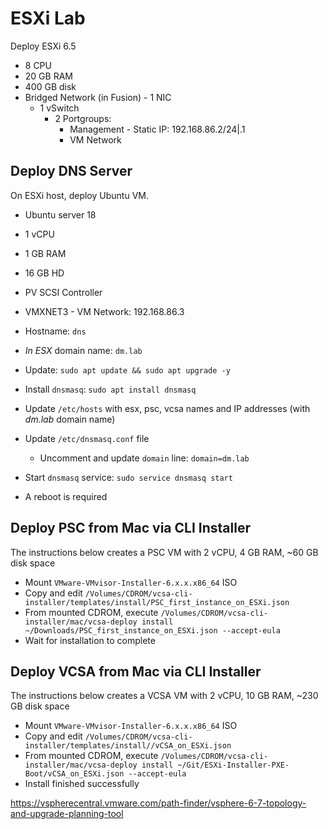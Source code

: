 # ESXi Lab

Deploy ESXi 6.5

* 8 CPU
* 20 GB RAM
* 400 GB disk
* Bridged Network (in Fusion) - 1 NIC
  * 1 vSwitch
    * 2 Portgroups:
      * Management - Static IP: 192.168.86.2/24|.1
      * VM Network

## Deploy DNS Server

On ESXi host, deploy Ubuntu VM.

* Ubuntu server 18
* 1 vCPU
* 1 GB RAM
* 16 GB HD
* PV SCSI Controller
* VMXNET3 - VM Network: 192.168.86.3
* Hostname: `dns`
* _In ESX_ domain name: `dm.lab`
* Update: `sudo apt update && sudo apt upgrade -y`
* Install `dnsmasq`: `sudo apt install dnsmasq`
* Update `/etc/hosts` with esx, psc, vcsa names and IP addresses (with _dm.lab_ domain name)
* Update `/etc/dnsmasq.conf` file
  * Uncomment and update `domain` line: `domain=dm.lab`
* Start `dnsmasq` service: `sudo service dnsmasq start`

* A reboot is required

## Deploy PSC from Mac via CLI Installer

The instructions below creates a PSC VM with 2 vCPU, 4 GB RAM, ~60 GB disk space

* Mount `VMware-VMvisor-Installer-6.x.x.x86_64` ISO
* Copy and edit `/Volumes/CDROM/vcsa-cli-installer/templates/install/PSC_first_instance_on_ESXi.json`
* From mounted CDROM, execute `/Volumes/CDROM/vcsa-cli-installer/mac/vcsa-deploy install ~/Downloads/PSC_first_instance_on_ESXi.json --accept-eula`
* Wait for installation to complete

## Deploy VCSA from Mac via CLI Installer

The instructions below creates a VCSA VM with 2 vCPU, 10 GB RAM, ~230 GB disk space

* Mount `VMware-VMvisor-Installer-6.x.x.x86_64` ISO
* Copy and edit `/Volumes/CDROM/vcsa-cli-installer/templates/install//vCSA_on_ESXi.json`
* From mounted CDROM, execute `/Volumes/CDROM/vcsa-cli-installer/mac/vcsa-deploy install ~/Git/ESXi-Installer-PXE-Boot/vCSA_on_ESXi.json --accept-eula`
* Install finished successfully

https://vspherecentral.vmware.com/path-finder/vsphere-6-7-topology-and-upgrade-planning-tool